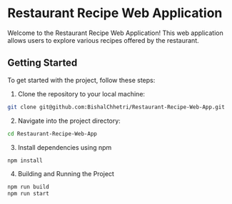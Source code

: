 # Restaurant Recipe Web Application

Welcome to the Restaurant Recipe Web Application! This web application allows users to explore various recipes offered by the restaurant.

## Getting Started

To get started with the project, follow these steps:

1. Clone the repository to your local machine:
```bash
git clone git@github.com:BishalChhetri/Restaurant-Recipe-Web-App.git
```

2. Navigate into the project directory:
```bash
cd Restaurant-Recipe-Web-App
```

3. Install dependencies using npm
```bash
npm install
```

4. Building and Running the Project
```bash
npm run build
npm run start
```
